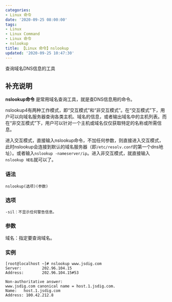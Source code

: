 ```yaml
---
categories:
- Linux 命令
date: '2020-09-25 08:00:00'
tags:
- Linux
- Linux Command
- Linux 命令
- nslookup
title: 【Linux 命令】nslookup
updated: '2020-09-25 10:47:30'
---
```


查询域名DNS信息的工具

## 补充说明

**nslookup命令** 是常用域名查询工具，就是查DNS信息用的命令。

nslookup4有两种工作模式，即“交互模式”和“非交互模式”。在“交互模式”下，用户可以向域名服务器查询各类主机、域名的信息，或者输出域名中的主机列表。而在“非交互模式”下，用户可以针对一个主机或域名仅仅获取特定的名称或所需信息。

进入交互模式，直接输入nslookup命令，不加任何参数，则直接进入交互模式，此时nslookup会连接到默认的域名服务器（即`/etc/resolv.conf`的第一个dns地址）。或者输入`nslookup -nameserver/ip`。进入非交互模式，就直接输入`nslookup 域名`就可以了。

###  语法

```shell
nslookup(选项)(参数)
```

###  选项

```shell
-sil：不显示任何警告信息。
```

###  参数

域名：指定要查询域名。

###  实例

```shell
[root@localhost ~]# nslookup www.jsdig.com
Server:         202.96.104.15
Address:        202.96.104.15#53

Non-authoritative answer:
www.jsdig.com canonical name = host.1.jsdig.com.
Name:   host.1.jsdig.com
Address: 100.42.212.8
```


<!-- Linux命令行搜索引擎：https://jaywcjlove.github.io/linux-command/ -->